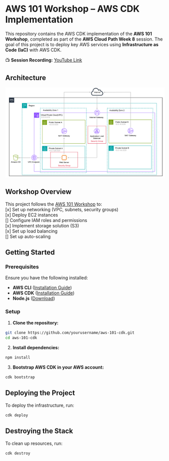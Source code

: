 # AWS 101 Workshop – AWS CDK Implementation  

This repository contains the AWS CDK implementation of the **AWS 101 Workshop**, completed as part of the **AWS Cloud Path Week 8** session. The goal of this project is to deploy key AWS services using **Infrastructure as Code (IaC)** with AWS CDK.  

📺 **Session Recording:** [YouTube Link](https://www.youtube.com/watch?v=FWOSm98DW1c) 

## Architecture
![architecture diagram](docs/aws_101.png)

## Workshop Overview  

This project follows the [AWS 101 Workshop](https://catalog.workshops.aws/aws101/en-US) to:  
[x] Set up networking (VPC, subnets, security groups)  
[x] Deploy EC2 instances  
[] Configure IAM roles and permissions  
[x] Implement storage solution (S3)  
[x] Set up load balancing  
[] Set up auto-scaling

## Getting Started  

### Prerequisites  
Ensure you have the following installed:  
- **AWS CLI** ([Installation Guide](https://docs.aws.amazon.com/cli/latest/userguide/install-cliv2.html))  
- **AWS CDK** ([Installation Guide](https://docs.aws.amazon.com/cdk/v2/guide/work-with-cdk.html))  
- **Node.js** ([Download](https://nodejs.org/))  

### Setup  
1. **Clone the repository:**  
```bash
git clone https://github.com/yourusername/aws-101-cdk.git
cd aws-101-cdk
```

2. **Install dependencies:**
```bash
npm install
```

3. **Bootstrap AWS CDK in your AWS account:**
```bash
cdk bootstrap
```

## Deploying the Project
To deploy the infrastructure, run:
```bash
cdk deploy
```

## Destroying the Stack
To clean up resources, run:
```bash
cdk destroy
```
